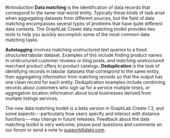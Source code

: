#Introduction
**Data matching** is the identification of data records that correspond to the
same real-world entity. Typically these kinds of task arise when aggregating
datasets from different sources, but the field of data matching encompasses
several types of problems that have quite different data contexts. The GraphLab
Create data matching toolkit provides two tools to help you quickly accomplish
some of the most common data matching tasks.

**Autotagging** involves matching unstructured text queries to a fixed
structured tabular dataset. Examples of this include finding product names in
unstructured customer reviews or blog posts, and matching unstructured merchant
product offers to product catalogs. **Deduplication** is the task of identifying
records in tabular datasets that correspond to the same entity, then aggregating
information from matching records so that the output has one clean record for
each entity. Deduplication examples include combining records about customers
who sign up for a service multiple times, or aggregation location information
about local businesses derived from multiple listings services.

The new data matching toolkit is a beta version in GraphLab Create 1.3, and some
aspects---particularly how users specify and interact with distance
functions---may change in future releases. Feedback about the data matching
toolkit is very welcome; please post questions and comments on our forum or send
a note to <support@dato.com>.